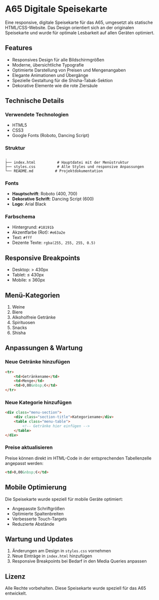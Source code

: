 # A65 Digitale Speisekarte

Eine responsive, digitale Speisekarte für das A65, umgesetzt als statische HTML/CSS-Website. Das Design orientiert sich an der originalen Speisekarte und wurde für optimale Lesbarkeit auf allen Geräten optimiert.

## Features

- Responsives Design für alle Bildschirmgrößen
- Moderne, übersichtliche Typografie
- Optimierte Darstellung von Preisen und Mengenangaben
- Elegante Animationen und Übergänge
- Spezielle Gestaltung für die Shisha-Tabak-Sektion
- Dekorative Elemente wie die rote Ziersäule

## Technische Details

### Verwendete Technologien
- HTML5
- CSS3
- Google Fonts (Roboto, Dancing Script)

### Struktur

```
.
├── index.html          # Hauptdatei mit der Menüstruktur
├── styles.css          # Alle Styles und responsive Anpassungen
└── README.md          # Projektdokumentation
```

### Fonts
- **Hauptschrift**: Roboto (400, 700)
- **Dekorative Schrift**: Dancing Script (600)
- **Logo**: Arial Black

### Farbschema
- Hintergrund: `#18191b`
- Akzentfarbe (Rot): `#e63a2e`
- Text: `#fff`
- Dezente Texte: `rgba(255, 255, 255, 0.5)`

## Responsive Breakpoints

- Desktop: > 430px
- Tablet: ≤ 430px
- Mobile: ≤ 360px

## Menü-Kategorien

1. Weine
2. Biere
3. Alkoholfreie Getränke
4. Spirituosen
5. Snacks
6. Shisha

## Anpassungen & Wartung

### Neue Getränke hinzufügen

```html
<tr>
    <td>Getränkename</td>
    <td>Menge</td>
    <td>0,00&nbsp;€</td>
</tr>
```

### Neue Kategorie hinzufügen

```html
<div class="menu-section">
    <div class="section-title">Kategoriename</div>
    <table class="menu-table">
        <!-- Getränke hier einfügen -->
    </table>
</div>
```

### Preise aktualisieren
Preise können direkt im HTML-Code in der entsprechenden Tabellenzelle angepasst werden:
```html
<td>0,00&nbsp;€</td>
```

## Mobile Optimierung

Die Speisekarte wurde speziell für mobile Geräte optimiert:
- Angepasste Schriftgrößen
- Optimierte Spaltenbreiten
- Verbesserte Touch-Targets
- Reduzierte Abstände

## Wartung und Updates

1. Änderungen am Design in `styles.css` vornehmen
2. Neue Einträge in `index.html` hinzufügen
3. Responsive Breakpoints bei Bedarf in den Media Queries anpassen

## Lizenz

Alle Rechte vorbehalten. Diese Speisekarte wurde speziell für das A65 entwickelt. 